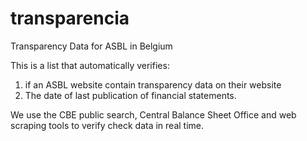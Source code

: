 # transparencia

Transparency Data for ASBL in Belgium

This is a list that automatically verifies:
1. if an ASBL website contain transparency data on their website
2. The date of last publication of financial statements.

We use the CBE public search, Central Balance Sheet Office and web scraping tools to verify check data in real time.
